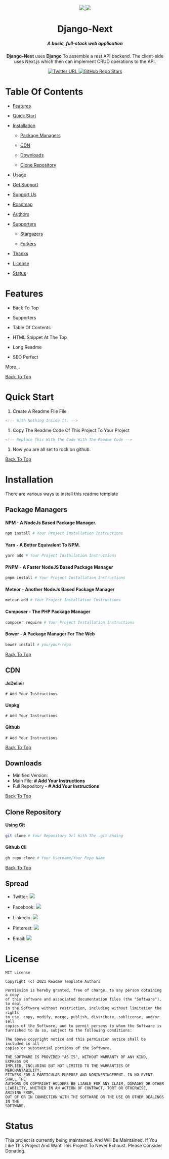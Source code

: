 <div align="center" id="top">
  <p>
    <a href="https://github.com/krishdevdb/readme-template/commits/master">
      <img src="https://img.shields.io/github/last-commit/krishdevdb/readme-template?style=flat-square">
    </a>
    <a href="#status"><img src="https://img.shields.io/badge/Maintained-yes-green.svg?style=flat-square"></a>
  </p>
  <h1>Django-Next</h1>
  <h5>A basic, full-stack web application</h5>
  <p><b>Django-Next</b> uses <b>Django</b> To assemble a rest API backend. The client-side uses Next.js which then can implement CRUD operations to the API.</p>
  <a href="https://twitter.com/Brendan_webdev">
    <img alt="Twitter URL" src="https://img.shields.io/twitter/url?color=%23ffffff00&amp;logo=twitter&amp;style=for-the-badge&amp;url=https%3A%2F%2Fgithub.com%2Fkrishdevdb%2Freadme-template">
  </a>
  <a href="https://github.com/krishdevdb/readme-template/stargazers"><img alt="GitHub Repo Stars" src="https://img.shields.io/github/stars/krishdevdb/readme-template?logo=Github&amp;style=for-the-badge"></a>
</div>

# Table Of Contents

* [Features](#features)

* [Quick Start](#quick-start)

* [Installation](#installation)

  * [Package Managers](#package-managers)

  * [CDN](#cdn)

  * [Downloads](#downloads)

  * [Clone Repository](#clone-repository)

* [Usage](#usage)

* [Get Support](#get-support)

* [Support Us](#support-us)

* [Roadmap](#roadmap)

* [Authors](#authors)

* [Supporters](#supporters)

  * [Stargazers](#stargazers)

  * [Forkers](#stargazers)

* [Thanks](#thanks)

* [License](#license)

* [Status](#status)

# Features

* Back To Top

* Supporters

* Table Of Contents

* HTML Snippet At The Top

* Long Readme

* SEO Perfect

 More...

[Back To Top][top]

# Quick Start

1. Create A Readme File File

```markdown
<!-- With Nothing Inside It. -->
```

1. Copy The Readme Code Of This Project To Your Project

```markdown
<!-- Replace This With The Code With The Readme Code -->
```

1. Now you are all set to rock on github.

[Back To Top][top]

# Installation

There are various ways to install this readme template

<!-- Delete The Package Managers/CDNs Not Applicable To You --> 
<!-- Replace These Installation Instructions With Your Instructions -->

## Package Managers

#### **NPM** - A NodeJs Based Package Manager.

```bash
npm install # Your Project Installation Instructions
```

#### Yarn - A Better Equivalent To NPM.

```bash
yarn add # Your Project Installation Instructions
```

#### PNPM - A Faster NodeJS Based Package Manager

```bash
pnpm install # Your Project Installation Instructions
```

#### Meteor - Another NodeJs Based Package Manager

```bash
meteor add # Your Project Installation Instructions
```

#### Composer - The PHP Package Manager

```bash
composer require # Your Project Installation Instructions
```

#### Bower - A Package Manager For The Web

```bash
bower install # you/your-repo
```

[Back To Top][top]

## CDN

#### JsDelivir

```
# Add Your Instructions
```

#### Unpkg

```
# Add Your Instructions
```

#### Github

```
# Add Your Instructions
```

[Back To Top][top]

## Downloads

* Minified Version: <!-- Remove If Not Applicable -->
* Main File: **# Add Your Instructions**
* Full Repository - **# Add Your Instructions**

[Back To Top][top]

## Clone Repository

####   Using Git

```bash
git clone # Your Repository Url With The .git Ending
```

#### Github Cli

```bash
gh repo clone # Your Username/Your Repo Name
```

[Back To Top][top]

## Spread

* Twitter: [![](https://img.shields.io/badge/Share-Twitter-%231DA1F2?style=flat-square)](https://twitter.com/intent/tweet?url=https://github.com/krishdevdb/readme-template\&text=This%20Readme%20Template%20Helped%20Me%20A%20Lot%20In%20My%20Opensource%20Project.%20Make%20Sure%20To%20Check%20It%20Out)

* Facebook: [![](https://img.shields.io/badge/Share-Facebook-%233b5998?style=flat-square)](https://www.facebook.com/sharer/sharer.php?u=https://github.com/krishdevdb/readme-template)

* Linkedin: [![](https://img.shields.io/badge/Share-Linkedin-%230e76a8?style=flat-square)](https://www.linkedin.com/shareArticle?mini=true\&url=https://github.com/krishdevdb/readme-template)

* Pinterest: [![](https://img.shields.io/badge/Share-Pinterest-%23c8232c?style=flat-square)](https://pinterest.com/pin/create/button/?url=https://github.com/krishdevdb/readme-template\&media=\&description=This%20Readme%20Template%20Helped%20Me%20A%20Lot%20In%20My%20Opensource%20Project.%20Make%20Sure%20To%20Check%20It%20Out)

* Email: [![](https://img.shields.io/badge/Share-Email-green?style=flat-square)](mailto:info@example.com?\&subject=\&cc=\&bcc=\&body=https://github.com/krishdevdb/readme-template%0AThis%20Readme%20Template%20Helped%20Me%20A%20Lot%20In%20My%20Opensource%20Project.%20Make%20Sure%20To%20Check%20It%20Out)

# License
```
MIT License

Copyright (c) 2021 Readme Template Authors

Permission is hereby granted, free of charge, to any person obtaining a copy
of this software and associated documentation files (the "Software"), to deal
in the Software without restriction, including without limitation the rights
to use, copy, modify, merge, publish, distribute, sublicense, and/or sell
copies of the Software, and to permit persons to whom the Software is
furnished to do so, subject to the following conditions:

The above copyright notice and this permission notice shall be included in all
copies or substantial portions of the Software.

THE SOFTWARE IS PROVIDED "AS IS", WITHOUT WARRANTY OF ANY KIND, EXPRESS OR
IMPLIED, INCLUDING BUT NOT LIMITED TO THE WARRANTIES OF MERCHANTABILITY,
FITNESS FOR A PARTICULAR PURPOSE AND NONINFRINGEMENT. IN NO EVENT SHALL THE
AUTHORS OR COPYRIGHT HOLDERS BE LIABLE FOR ANY CLAIM, DAMAGES OR OTHER
LIABILITY, WHETHER IN AN ACTION OF CONTRACT, TORT OR OTHERWISE, ARISING FROM,
OUT OF OR IN CONNECTION WITH THE SOFTWARE OR THE USE OR OTHER DEALINGS IN THE
SOFTWARE.
```

# Status

This project is currently being maintained. And Will Be Maintained. If You Like This Project And Want This Project To Never Exhaust. Please Consider Donating.



[top]: #top
[ issues ]: https://github.com/krishdevdb/readme-template/issues
[ pull-requests ]: https://github.com/krishdevdb/readme-template/pulls
[ chat ]: https://github.com/krishdevdb/readme-template/discussions
[ wiki ]: https://github.com/krishdevdb/readme-template/wiki